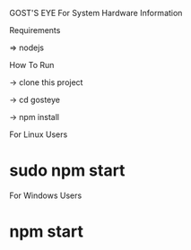 GOST'S EYE For System Hardware Information

Requirements

=> nodejs

How To Run

-> clone this project

-> cd gosteye

-> npm install

For Linux Users

# sudo npm start

For Windows Users

# npm start

